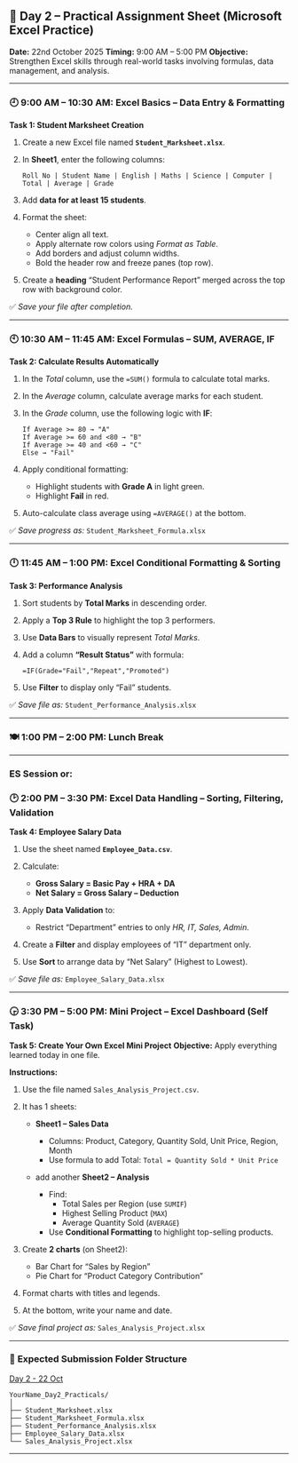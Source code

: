 ## 🧩 **Day 2 – Practical Assignment Sheet (Microsoft Excel Practice)**

**Date:** 22nd October 2025
**Timing:** 9:00 AM – 5:00 PM
**Objective:** Strengthen Excel skills through real-world tasks involving formulas, data management, and analysis.

---

### 🕘 **9:00 AM – 10:30 AM: Excel Basics – Data Entry & Formatting**

**Task 1: Student Marksheet Creation**

1. Create a new Excel file named **`Student_Marksheet.xlsx`**.
2. In **Sheet1**, enter the following columns:

   ```
   Roll No | Student Name | English | Maths | Science | Computer | Total | Average | Grade
   ```
3. Add **data for at least 15 students**.
4. Format the sheet:

   * Center align all text.
   * Apply alternate row colors using *Format as Table*.
   * Add borders and adjust column widths.
   * Bold the header row and freeze panes (top row).
5. Create a **heading** “Student Performance Report” merged across the top row with background color.

✅ *Save your file after completion.*

---

### 🕙 **10:30 AM – 11:45 AM: Excel Formulas – SUM, AVERAGE, IF**

**Task 2: Calculate Results Automatically**

1. In the *Total* column, use the `=SUM()` formula to calculate total marks.
2. In the *Average* column, calculate average marks for each student.
3. In the *Grade* column, use the following logic with **IF**:

   ```
   If Average >= 80 → "A"
   If Average >= 60 and <80 → "B"
   If Average >= 40 and <60 → "C"
   Else → "Fail"
   ```
4. Apply conditional formatting:

   * Highlight students with **Grade A** in light green.
   * Highlight **Fail** in red.
5. Auto-calculate class average using `=AVERAGE()` at the bottom.

✅ *Save progress as:* `Student_Marksheet_Formula.xlsx`

---

### 🕛 **11:45 AM – 1:00 PM: Excel Conditional Formatting & Sorting**

**Task 3: Performance Analysis**

1. Sort students by **Total Marks** in descending order.
2. Apply a **Top 3 Rule** to highlight the top 3 performers.
3. Use **Data Bars** to visually represent *Total Marks*.
4. Add a column **“Result Status”** with formula:

   ```
   =IF(Grade="Fail","Repeat","Promoted")
   ```
5. Use **Filter** to display only “Fail” students.

✅ *Save file as:* `Student_Performance_Analysis.xlsx`

---

### 🍽 **1:00 PM – 2:00 PM: Lunch Break**

---

### ES Session or:

### 🕑 **2:00 PM – 3:30 PM: Excel Data Handling – Sorting, Filtering, Validation**

**Task 4: Employee Salary Data**

1. Use the sheet named **`Employee_Data.csv`**.
2. Calculate:

   * **Gross Salary = Basic Pay + HRA + DA**
   * **Net Salary = Gross Salary – Deduction**
3. Apply **Data Validation** to:

   * Restrict “Department” entries to only *HR, IT, Sales, Admin*.
4. Create a **Filter** and display employees of “IT” department only.
5. Use **Sort** to arrange data by “Net Salary” (Highest to Lowest).

✅ *Save file as:* `Employee_Salary_Data.xlsx`

---

### 🕞 **3:30 PM – 5:00 PM: Mini Project – Excel Dashboard (Self Task)**

**Task 5: Create Your Own Excel Mini Project**
**Objective:** Apply everything learned today in one file.

**Instructions:**

1. Use the file named `Sales_Analysis_Project.csv`.
2. It has 1 sheets:

   * **Sheet1 – Sales Data**

     * Columns: Product, Category, Quantity Sold, Unit Price, Region, Month
     * Use formula to add Total:
       `Total = Quantity Sold * Unit Price`

   * add another **Sheet2 – Analysis**

     * Find:
       * Total Sales per Region (use `SUMIF`)
       * Highest Selling Product (`MAX`)
       * Average Quantity Sold (`AVERAGE`)
     * Use **Conditional Formatting** to highlight top-selling products.
3. Create **2 charts** (on Sheet2):

   * Bar Chart for “Sales by Region”
   * Pie Chart for “Product Category Contribution”
4. Format charts with titles and legends.
5. At the bottom, write your name and date.

✅ *Save final project as:* `Sales_Analysis_Project.xlsx`

---

### 📂 **Expected Submission Folder Structure**

<a href="https://edunetfoundationorg-my.sharepoint.com/:f:/g/personal/jsharma_edunetfoundation_org/Ep5hKWMJMGdGuqyGyaJ1xBEBPin4qoAIyZc-EJl0c9LgxA?e=4QAf5R" target="_blank">Day 2 - 22 Oct</a>

```
YourName_Day2_Practicals/
│
├── Student_Marksheet.xlsx
├── Student_Marksheet_Formula.xlsx
├── Student_Performance_Analysis.xlsx
├── Employee_Salary_Data.xlsx
└── Sales_Analysis_Project.xlsx
```
---
